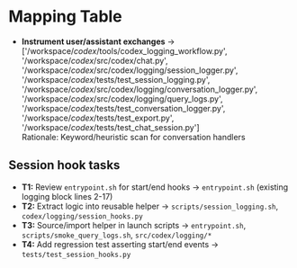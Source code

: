 # Mapping Table

- **Instrument user/assistant exchanges** → ['/workspace/_codex_/tools/codex_logging_workflow.py', '/workspace/_codex_/src/codex/chat.py', '/workspace/_codex_/src/codex/logging/session_logger.py', '/workspace/_codex_/tests/test_session_logging.py', '/workspace/_codex_/src/codex/logging/conversation_logger.py', '/workspace/_codex_/src/codex/logging/query_logs.py', '/workspace/_codex_/tests/test_conversation_logger.py', '/workspace/_codex_/tests/test_export.py', '/workspace/_codex_/tests/test_chat_session.py']  
  Rationale: Keyword/heuristic scan for conversation handlers

## Session hook tasks
- **T1:** Review `entrypoint.sh` for start/end hooks → `entrypoint.sh` (existing logging block lines 2-17)
- **T2:** Extract logic into reusable helper → `scripts/session_logging.sh`, `codex/logging/session_hooks.py`
- **T3:** Source/import helper in launch scripts → `entrypoint.sh`, `scripts/smoke_query_logs.sh`, `src/codex/logging/*`
- **T4:** Add regression test asserting start/end events → `tests/test_session_hooks.py`

